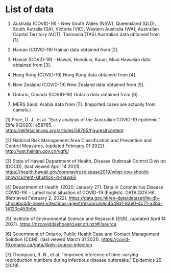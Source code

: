 # List of data
1. Australia (COVID-19) - New South Wales (NSW), Queensland (QLD), South Autralia (SA), Victoria (VIC), Western Australia (WA), Australian Capital Territory (ACT), Tasmania (TAS)
Australian data obtained from [1].

2. Hainan (COVID-19)
Hainan data obtained from [2].

3. Hawaii (COVID-19) - Hawaii, Honolulu, Kauai, Maui
Hawaiian data obtained from [3].

4. Hong Kong (COVID-19)
Hong Kong data obtained from [4].

5. New Zealand (COVID-19)
New Zealand data obtained from [5].

6. Ontario, Canada (COVID-19)
Ontaria data obtained from [6].

7. MERS
Saudi Arabia data from [7]. (Imported cases are actually from camels.)

[1] Price, D. J., et al. "Early analysis of the Australian COVID-19 epidemic." Elife 9(2020): e58785.
    https://elifesciences.org/articles/58785/figures#content

[2] National Risk Management Area Classification and Prevention and Control
Measures, (updated February 01 2022).
    http://wst.hainan.gov.cn/yqfk/


[3] State of Hawaii Department of Health, Disease Outbreak Control Division (DOCD), (last viewed April 14 2021).
    https://health.hawaii.gov/coronavirusdisease2019/what-you-should-know/current-situation-in-hawaii/

[4] Department of Health. (2020, January 27). Data in Coronavirus Disease
COVID-19) - Latest local situation of COVID-19 (English). DATA.GOV.HK.
(Retrieved February 2, 2022).
    https://data.gov.hk/en-data/dataset/hk-dh-chpsebcddr-novel-infectious-agent/resource/ec4b49af-83e0-4c71-a3ba-14120e453b9d


[5] Institute of Environmental Science and Research (ESR), (updated April 14 2021).
    https://nzcoviddashboard.esr.cri.nz/#!/source

[6] Government of Ontario, Public Health Case and Contact Management Solution (CCM), (last viewed March 31 2021).
    https://covid-19.ontario.ca/data/likely-source-infection

[7] Thompson, R. N., et al. "Improved inference of time-varying reproduction
numbers during infectious disease outbreaks." Epidemics 29 (2019).
